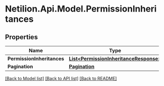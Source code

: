 # Netilion.Api.Model.PermissionInheritances
## Properties

Name | Type | Description | Notes
------------ | ------------- | ------------- | -------------
**PermissionInheritances** | [**List&lt;PermissionInheritanceResponse&gt;**](PermissionInheritanceResponse.md) |  | [optional] 
**Pagination** | [**Pagination**](Pagination.md) |  | [optional] 

[[Back to Model list]](../README.md#documentation-for-models) [[Back to API list]](../README.md#documentation-for-api-endpoints) [[Back to README]](../README.md)

